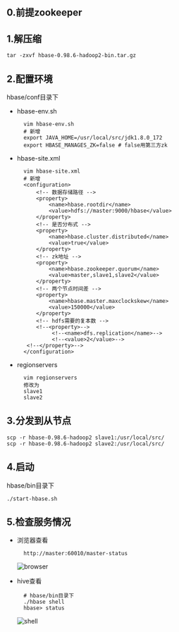 ## 0.前提zookeeper

## 1.解压缩
	
	tar -zxvf hbase-0.98.6-hadoop2-bin.tar.gz

## 2.配置环境

hbase/conf目录下

- hbase-env.sh

		vim hbase-env.sh
		# 新增
		export JAVA_HOME=/usr/local/src/jdk1.8.0_172
		export HBASE_MANAGES_ZK=false # false用第三方zk

- hbase-site.xml

		vim hbase-site.xml
		# 新增
		<configuration>
			<!-- 数据存储路径 -->
			<property>
				<name>hbase.rootdir</name>
				<value>hdfs://master:9000/hbase</value>
			</property>
			<!-- 是否分布式 -->
			<property>
				<name>hbase.cluster.distributed</name>
				<value>true</value>
			</property>
			<!-- zk地址 -->
		    <property>
				<name>hbase.zookeeper.quorum</name>
				<value>master,slave1,slave2</value>
			</property>
			<!-- 两个节点时间差 -->
			<property>
				<name>hbase.master.maxclockskew</name>
				<value>150000</value>
			</property>
			<!-- hdfs需要的复本数 -->
		    <!--<property>-->
		         <!--<name>dfs.replication</name>-->
		         <!--<value>2</value>-->
	     <!--</property>-->
		</configuration>

- regionservers

		vim regionservers
		修改为
		slave1
		slave2


## 3.分发到从节点

	scp -r hbase-0.98.6-hadoop2 slave1:/usr/local/src/
	scp -r hbase-0.98.6-hadoop2 slave2:/usr/local/src/

## 4.启动

hbase/bin目录下

	./start-hbase.sh

## 5.检查服务情况

- 浏览器查看

		http://master:60010/master-status
	![browser](https://img-blog.csdnimg.cn/20200430223516860.png?x-oss-process=image/watermark,type_ZmFuZ3poZW5naGVpdGk,shadow_10,text_aHR0cHM6Ly9ibG9nLmNzZG4ubmV0L0FsYmVydExpYW5nenQ=,size_16,color_FFFFFF,t_70)

- hive查看
	
		# hbase/bin目录下
		./hbase shell
		hbase> status

	![shell](https://img-blog.csdnimg.cn/2020043022361085.png?x-oss-process=image/watermark,type_ZmFuZ3poZW5naGVpdGk,shadow_10,text_aHR0cHM6Ly9ibG9nLmNzZG4ubmV0L0FsYmVydExpYW5nenQ=,size_16,color_FFFFFF,t_70)